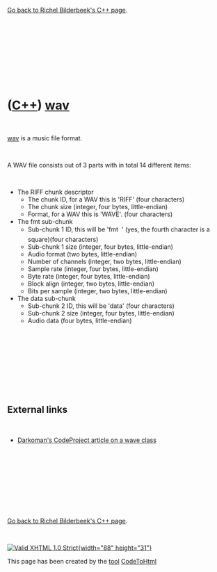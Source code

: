 

[Go back to Richel Bilderbeek's C++ page](Cpp.htm).

 

 

 

 

 

([C++](Cpp.htm)) [wav](CppWav.htm)
==================================

 

[wav](CppWav.htm) is a music file format.

 

A WAV file consists out of 3 parts with in total 14 different items:

 

-   The RIFF chunk descriptor
    -   The chunk ID, for a WAV this is 'RIFF' (four characters)
    -   The chunk size (integer, four bytes, little-endian)
    -   Format, for a WAV this is 'WAVE'. (four characters)
-   The fmt sub-chunk
    -   Sub-chunk 1 ID, this will be 'fmt  ' (yes, the fourth character
        is a square)(four characters)
    -   Sub-chunk 1 size (integer, four bytes, little-endian)
    -   Audio format (two bytes, little-endian)
    -   Number of channels (integer, two bytes, little-endian)
    -   Sample rate (integer, four bytes, little-endian)
    -   Byte rate (integer, four bytes, little-endian)
    -   Block align (integer, two bytes, little-endian)
    -   Bits per sample (integer, two bytes, little-endian)
-   The data sub-chunk
    -   Sub-chunk 2 ID, this will be 'data' (four characters)
    -   Sub-chunk 2 size (integer, four bytes, little-endian)
    -   Audio data (four bytes, little-endian)

 

 

 

 

 

External links
--------------

 

-   [Darkoman's CodeProject article on a wave
    class](http://www.codeproject.com/KB/audio-video/CWave.aspx)

 

 

 

 

 

[Go back to Richel Bilderbeek's C++ page](Cpp.htm).



 

[![Valid XHTML 1.0 Strict](valid-xhtml10.png){width="88"
height="31"}](http://validator.w3.org/check?uri=referer)

This page has been created by the [tool](Tools.htm)
[CodeToHtml](ToolCodeToHtml.htm)
